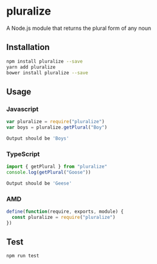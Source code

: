 # pluralize

A Node.js module that returns the plural form of any noun

## Installation

```sh
npm install pluralize --save
yarn add pluralize
bower install pluralize --save
```

## Usage

### Javascript

```javascript
var pluralize = require("pluralize")
var boys = pluralize.getPlural("Boy")
```

```sh
Output should be 'Boys'
```

### TypeScript

```typescript
import { getPlural } from "pluralize"
console.log(getPlural("Goose"))
```

```sh
Output should be 'Geese'
```

### AMD

```javascript
define(function(require, exports, module) {
  const pluralize = require("pluralize")
})
```

## Test

```sh
npm run test
```
